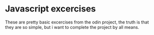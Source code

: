 # Javascript excercises

These are pretty basic excercises from the odin project, the truth is that they are so simple, but i want to complete the project by all means.